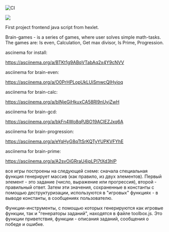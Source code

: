 ![CI](https://github.com/maletinchess/frontend-project-lvl1/actions/badge.svg)

<a href="https://codeclimate.com/github/maletinchess/frontend-project-lvl1/maintainability"><img src="https://api.codeclimate.com/v1/badges/d0d3296e856145f35f74/maintainability" /></a>

First project frontend java script from hexlet.

Brain-games - is a series of games, where user solves simple math-tasks.
The games are: Is even, Calculation, Get max divisor, Is Prime, Progression.



ascinema for install:

https://asciinema.org/a/BTKt1g9ABqVTabAq2x4Y9cNVV

asciinema for brain-even:

https://asciinema.org/a/O0PrHPLopUkLUiSmwcQIHyioq

asciinema for brain-calc:

https://asciinema.org/a/blNjeGiHkuxCA58Rl9nUyjZwH

asciinema for brain-gcd:

https://asciinema.org/a/bkFn4Wo8qPJBO19ACIEZJxq6A

asciinema for brain-progression:

https://asciinema.org/a/eYqHyG8qTtSrKQTyYUPKVFYhE

asciinema for brain-prime:

https://asciinema.org/a/A2svOiGRraU4ipLPI7tXd3hlP

все игры построены на следующей схеме: сначала специальная функция генерирует массив (как правило, из двух элементов). Первый элемент - это задание (число, выражение или прогрессия), второй - правильный ответ. Затем эти значения, сохраненные в константы с помощью деструктуризации, используются в "игровых" функциях - в выводе константы, в сообщениях пользователю.

Функции-инструменты, с помощью которых генерируются как игровые функции, так и "генераторы заданий", находятся в файле toolbox.js. Это функции приветствия, функции - описания заданий, сообщения о победе и ошибке.
